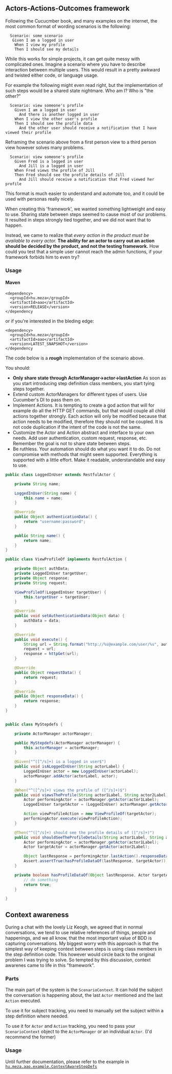 Actors-Actions-Outcomes framework
---------------------------------

Following the Cucucmber book, and many examples on the internet, the most common format of wording scenarios
is the following:

```gherkin
  Scenario: some scenario
   Given I am a logged in user
    When I view my profile
    Then I should see my details
```

While this works for simple projects, it can get quite messy with complicated ones.
Imagine a scenario where you have to describe interaction between multiple users.
This would result in a pretty awkward and twisted either code, or language usage.

For example the following might even read right, but the implementation of such steps would be a shared state nightmare.
Who am I? Who is "the other?"

```gherkin
  Scenario: view someone's profile
    Given I am a logged in user
      And there is another logged in user
    When I view the other user's profile
    Then I should see the profile data
      And the other user should receive a notification that I have viewed their profile
```

Reframing the scenario above from a first person view to a third person view however solves many problems.

```gherkin
  Scenario: view someone's profile
    Given Fred is a logged in user
      And Jill is a logged in user
    When Fred views the profile of Jill
    Then Fred should see the profile details of Jill
      And Jill should receive a notification that Fred viewed her profile
```

This format is much easier to understand and automate too, and it could be used with personas really nicely.

When creating this 'framework', we wanted something lightweight and easy to use. Sharing state between steps
seemed to cause most of our problems. It resulted in steps strongly tied together, and we did not want that
to happen.

Instead, we came to realize that _every action in the product must be available to every actor._
__The ability for an actor to carry out an action should be decided by the product, and not the testing framework.__
How could you test that a simple user cannot reach the admin functions, if your framework forbids him to even try?


### Usage

#### Maven

```
<dependency>
  <groupId>hu.meza</groupId>
  <artifactId>aao</artifactId>
  <version>RELEASE</version>
</dependency
```

or if you're interested in the bleding edge:
```
<dependency>
  <groupId>hu.meza</groupId>
  <artifactId>aao</artifactId>
  <version>LATEST_SNAPSHOT</version>
</dependency
```



The code below is a ___rough___ implementation of the scenario above.

You should:
- __Only share state through ActorManager->actor->lastAction__
  As soon as you start introducing step definition class members, you start tying steps together.
- Extend custom ActorManagers for different types of users. Use Cucumber's DI to pass them on.
- Implement Actions. It is tempting to create a god action that will for example do all the HTTP GET commands,
  but that would couple all child actions together strongly. Each action will only be modified because that
  action needs to be modified, therefore they should not be coupled. It is not code duplication if the intent
  of the code is not the same.
- Customize the Actor and Action abstract and interface to your own needs. Add user authentication, custom
  request, response, etc. Remember the goal is not to share state between steps.
- Be ruthless. Your automation should do what you want it to do. Do not compromise with methods that might seem
  supported. Everything is supported with a little effort. Make it readable, understandable and easy to use.

```java
public class LoggedInUser extends RestfulActor {

	private String name;

	LoggedInUser(String name) {
		this.name = name;
	}

	@Override
	public Object authenticationData() {
		return "username:password";
	}

	public String name() {
		return name;
	}
}

public class ViewProfileOf implements RestfulAction {

	private Object authData;
	private LoggedInUser targetUser;
	private Object response;
	private String request;

	ViewProfileOf(LoggedInUser targetUser) {
		this.targetUser = targetUser;
	}

	@Override
	public void setAuthenticationData(Object data) {
		authData = data;
	}

	@Override
	public void execute() {
		String url = String.format("http://%s@example.com/user/%s", authData, targetUser.name());
		request = url;
		response = httpGet(url);
	}

	@Override
	public Object requestData() {
		return request;
	}

	@Override
	public Object responseData() {
		return response;
	}
}


public class MyStepdefs {

	private ActorManager actorManager;

	public MyStepdefs(ActorManager actorManager) {
		this.actorManager = actorManager;
	}

	@Given("^([^/s]+) is a logged in user$")
	public void isALoggedInUser(String actorLabel) {
		LoggedInUser actor = new LoggedInUser(actorLabel);
		actorManager.addActor(actorLabel, actor);
	}

	@When("^([^/s]+) views the profile of ([^/s]+)$")
	public void viewsTheProfile(String actor1Label, String actor2Label) {
		Actor performingActor = actorManager.getActor(actor1Label);
		LoggedInUser targetActor = (LoggedInUser) actorManager.getActor(actor2Label);

		Action viewProfileAction = new ViewProfileOf(targetActor);
		performingActor.execute(viewProfileAction);
	}

	@Then("^([^/s]+) should see the profile details of ([^/s]+)")
	public void shouldSeeTheProfileDetails(String actor1Label, String actor2Label) {
		Actor performingActor = actorManager.getActor(actor1Label);
		Actor targetActor = actorManager.getActor(actor2Label);

		Object lastResponse = performingActor.lastAction().responseData();
		Assert.assertTrue(hasProfileDataOf(lastResponse, targetActor));
	}

	private boolean hasProfileDataOf(Object lastResponse, Actor targetActor) {
		// do something
		return true;
	}

}
```

## Context awareness

During a chat with the lovely Liz Keogh, we agreed that in normal conversations, we tend to use relative references
of things, people and happenings, and we all know, that the most important value of BDD is capturing conversations.
My biggest worry with this approach is that the simplest way of keeping context between steps is using class members
in the step definition code. This however would circle back to the original problem I was trying to solve.
So tempted by this discussion, context awarenes came to life in this "framework".

### Parts

The main part of the system is the ```ScenarioContext```. It can hold the subject the conversation is happening
about, the last ```Actor``` mentioned and the last ```Action``` executed.

To use it for subject tracking, you need to manually set the subject within a step definition where needed.

To use it for ```Actor``` and ```Action``` tracking, you need to pass your ```ScenarioContext``` object to the
```ActorManager``` or an individual ```Actor```. (I'd recommend the former)

### Usage

Until further documentation, please refer to the example in [```hu.meza.aao.example.ContextAwareStepDefs```](src/test/java/hu/meza/aao/example/ContextAwareStepDefs.java)

